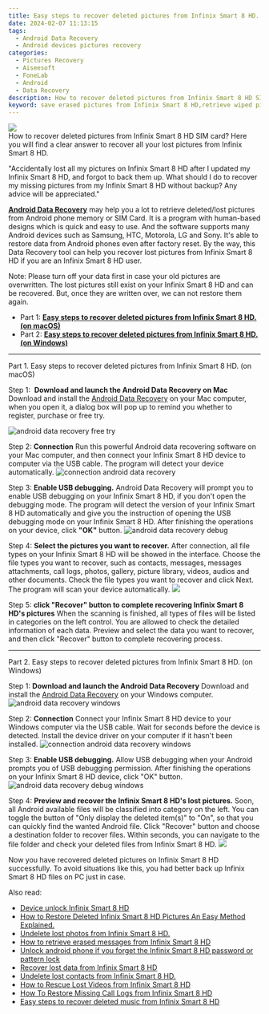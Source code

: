 ```yaml
---
title: Easy steps to recover deleted pictures from Infinix Smart 8 HD.
date: 2024-02-07 11:13:15
tags: 
  - Android Data Recovery
  - Android devices pictures recovery
categories: 
  - Pictures Recovery
  - Aiseesoft
  - FoneLab
  - Android
  - Data Recovery
description: How to recover deleted pictures from Infinix Smart 8 HD SIM card? Here you will find a clear answer to recover all your lost pictures from Infinix Smart 8 HD. 
keyword: save erased pictures from Infinix Smart 8 HD,retrieve wiped pictures Infinix Smart 8 HD,undelete pictures from Infinix Smart 8 HD,regain missing pictures,Infinix Smart 8 HD pictures recovery,restore deleted pictures on Infinix Smart 8 HD,how to retrieve pictures from Infinix Smart 8 HD,how to recover pictures on Infinix Smart 8 HD,Infinix Smart 8 HD reset but recover pictures,Infinix Smart 8 HD pictures disappear,extract pictures from water damaged phone Infinix Smart 8 HD
---
```


<img src="https://img0mobiles.techidaily.com/images/best-assets/devices/infinix/infinix-smart-8-hd/5.jpg" class="atpl-imgstyle"  />

<div class="atpl-content atpl-for-fonelab-android recover-pictures">

<div class="atpl-post-description-part-1">
How to recover deleted pictures from Infinix Smart 8 HD SIM card? Here you will find a clear answer to recover all your lost pictures from Infinix Smart 8 HD. 
</div>

<div class="atpl-post-description-part-2">
<div class="tpl-content-sub-paragraph-normal">
  <p>
    "Accidentally lost all my pictures on Infinix Smart 8 HD after I updated my Infinix Smart 8 HD, and forgot to back them up. What should I do to recover my missing pictures from my Infinix Smart 8 HD without backup? Any advice will be appreciated."
  </p>
</div>
</div>

<div class="atpl-post-description-part-3">
<div class="tpl-content-sub-paragraph-content">
  <p>
    <a href="https://tools.techidaily.com/aiseesoft-android-data-recovery/" target="_blank" rel="noopener"><strong>Android Data Recovery</strong></a> may help you a lot to retrieve deleted/lost pictures from Android phone memory or SIM Card. It is a program with human-based designs which is quick and easy to use. And the software supports many Android devices such as Samsung, HTC, Motorola, LG and Sony. It's able to restore data from Android phones even after factory reset. By the way, this Data Recovery tool can help you recover lost pictures from Infinix Smart 8 HD if you are an Infinix Smart 8 HD user.
  </p>
</div>
<div class="tpl-content-sub-paragraph-content">
  <p>
    Note: Please turn off your data first in case your old pictures are overwritten. The lost pictures still exist on your Infinix Smart 8 HD and can be recovered. But, once they are written over, we can not restore them again.
  </p>
</div>
</div>

<ul>
  <li>Part 1: <strong><a href="#p1"> Easy steps to recover deleted pictures from Infinix Smart 8 HD.  (on macOS)</a></strong></li>
  <li>Part 2: <strong><a href="#p2"> Easy steps to recover deleted pictures from Infinix Smart 8 HD.  (on Windows)</a></strong></li>
</ul>



<!-- Part 1 -->
<a id="p1" name="p1" ></a><hr>

<div>
  <span class="atpl-step-part-style">Part 1. Easy steps to recover deleted pictures from Infinix Smart 8 HD. (on macOS)</span>
</div>  

<span class="atpl-stepstyle-a"><span>Step 1: </span></span> <strong>Download and launch the Android Data Recovery on Mac</strong>
Download and install the <a href="https://tools.techidaily.com/aiseesoft-android-data-recovery/" target="_blank" rel="noopener">Android Data Recovery</a> on your Mac computer, when you open it, a dialog box will pop up to remind you whether to register, purchase or free try.

<img src="https://tools.techidaily.com/images/apps/aiseesoft/android-data-recovery/mac-free-try.png" class="atpl-imgstyle" alt="android data recovery free try" />

<span class="atpl-stepstyle-a"><span>Step 2: </span></span> <strong>Connection</strong>
Run this powerful Android data recovering software on your Mac computer, and then connect your Infinix Smart 8 HD device to computer via the USB cable. The program will detect your device automatically.
<img src="https://tools.techidaily.com/images/apps/aiseesoft/android-data-recovery/mac-connection-interface.jpg" class="atpl-imgstyle" alt="connection android data recovery" />

<span class="atpl-stepstyle-a"><span>Step 3: </span></span> <strong>Enable USB debugging.</strong>
Android Data Recovery will prompt you to enable USB debugging on your Infinix Smart 8 HD, if you don't open the debugging mode. The program will detect the version of your Infinix Smart 8 HD automatically and give you the instruction of opening the USB debugging mode on your Infinix Smart 8 HD. After finishing the operations on your device, click <strong>"OK"</strong> button.
<img src="https://tools.techidaily.com/images/apps/aiseesoft/android-data-recovery/mac-android-usb-debug.jpg"  class="atpl-imgstyle" alt="android data recovery debug" />

<span class="atpl-stepstyle-a"><span>Step 4: </span></span> <strong>Select the pictures you want to recover.</strong>
After connection, all file types on your Infinix Smart 8 HD will be showed in the interface. Choose the file types you want to recover, such as contacts, messages, messages attachments, call logs, photos, gallery, picture library, videos, audios and other documents. Check the file types you want to recover and click Next. The program will scan your device automatically.
<img src="https://tools.techidaily.com/images/apps/aiseesoft/android-data-recovery/mac-choose-type-photos.jpg" class="atpl-imgstyle"  />

<span class="atpl-stepstyle-a"><span>Step 5: </span></span> <strong>click "Recover" button to  complete recovering Infinix Smart 8 HD's pictures</strong>
When the scanning is finished, all types of files will be listed in categories on the left control. You are allowed to check the detailed information of each data. Preview and select the data you want to recover, and then click "Recover" button to complete recovering process.


<a id="p2" name="p2"></a><hr>

<!-- Part 2 -->
<div>
  <span class="atpl-step-part-style">Part 2. Easy steps to recover deleted pictures from Infinix Smart 8 HD. (on Windows)</span>
</div>

<span class="atpl-stepstyle-a"><span>Step 1: </span></span> <strong>Download and launch the Android Data Recovery</strong>
Download and install the <a href="https://tools.techidaily.com/aiseesoft-android-data-recovery/" target="_blank" rel="noopener">Android Data Recovery</a> on your Windows computer.
<img src="https://tools.techidaily.com/images/apps/aiseesoft/android-data-recovery/win-start-interface.png"  class="atpl-imgstyle" alt="android data recovery windows" />

<span class="atpl-stepstyle-a"><span>Step 2: </span></span> <strong>Connection</strong>
Connect your Infinix Smart 8 HD device to your Windows computer via the USB cable. Wait for seconds before the device is detected. Install the device driver on your computer if it hasn't been installed.
<img src="https://tools.techidaily.com/images/apps/aiseesoft/android-data-recovery/win-connection-interface.png" class="atpl-imgstyle" alt="connection android data recovery windows" />

<span class="atpl-stepstyle-a"><span>Step 3: </span></span> <strong>Enable USB debugging.</strong>
Allow USB debugging when your Android prompts you of USB debugging permission. After finishing the operations on your Infinix Smart 8 HD device, click "OK" button.
<img src="https://tools.techidaily.com/images/apps/aiseesoft/android-data-recovery/win-android-usb-debug.png" class="atpl-imgstyle" alt="android data recovery debug windows" />

<span class="atpl-stepstyle-a"><span>Step 4: </span></span> <strong>Preview and recover the Infinix Smart 8 HD's lost pictures.</strong>
Soon, all Android available files will be classified into category on the left. You can toggle the button of "Only display the deleted item(s)" to "On", so that you can quickly find the wanted Android file. Click "Recover" button and choose a destination folder to recover files. Within seconds, you can navigate to the file folder and check your deleted files from Infinix Smart 8 HD.
<img src="https://tools.techidaily.com/images/apps/aiseesoft/android-data-recovery/win-recover-photos.png" class="atpl-imgstyle"  />

<div class="atpl-post-description-part-4">
<div class="tpl-content-sub-paragraph-normal">
    <p>
        Now you have recovered deleted pictures on Infinix Smart 8 HD successfully. To avoid situations like this, you had better back up Infinix Smart 8 HD files on PC just in case.
    </p>
</div>
</div>

<ins class="adsbygoogle"
     style="display:block"
     data-ad-client="ca-pub-7571918770474297"
     data-ad-slot="8358498916"
     data-ad-format="auto"
     data-full-width-responsive="true"></ins>

<span class="atpl-alsoreadstyle">Also read:</span>
<div><ul>
<li><a href="/device-unlock-infinix-smart-8-hd-by-drfone-android-unlock-android-unlock/" target="_blank" rel="noopener"><u>Device unlock  Infinix Smart 8 HD</u></a></li>
<li><a href="/how-to-restore-deleted-infinix-smart-8-hd-pictures-an-easy-method-explained-by-fonelab-android-recover-pictures/" target="_blank" rel="noopener"><u>How to Restore Deleted Infinix Smart 8 HD Pictures  An Easy Method Explained.</u></a></li>
<li><a href="/undelete-lost-photos-from-infinix-smart-8-hd-by-fonelab-android-recover-photos/" target="_blank" rel="noopener"><u>Undelete lost photos from Infinix Smart 8 HD.</u></a></li>
<li><a href="/how-to-retrieve-erased-messages-from-infinix-smart-8-hd-by-fonelab-android-recover-messages/" target="_blank" rel="noopener"><u>How to retrieve erased messages from Infinix Smart 8 HD</u></a></li>
<li><a href="/unlock-android-phone-if-you-forget-the-infinix-smart-8-hd-password-or-pattern-lock-by-drfone-android-unlock-android-unlock/" target="_blank" rel="noopener"><u>Unlock android phone if you forget the Infinix Smart 8 HD password or pattern lock</u></a></li>
<li><a href="/recover-lost-data-from-infinix-smart-8-hd-by-fonelab-android-recover-data/" target="_blank" rel="noopener"><u>Recover lost data from Infinix Smart 8 HD</u></a></li>
<li><a href="/undelete-lost-contacts-from-infinix-smart-8-hd-by-fonelab-android-recover-contacts/" target="_blank" rel="noopener"><u>Undelete lost contacts from Infinix Smart 8 HD.</u></a></li>
<li><a href="/how-to-rescue-lost-videos-from-infinix-smart-8-hd-by-fonelab-android-recover-video/" target="_blank" rel="noopener"><u>How to Rescue Lost Videos from Infinix Smart 8 HD</u></a></li>
<li><a href="/how-to-restore-missing-call-logs-from-infinix-smart-8-hd-by-fonelab-android-recover-call-logs/" target="_blank" rel="noopener"><u>How To  Restore Missing Call Logs from Infinix Smart 8 HD</u></a></li>
<li><a href="/easy-steps-to-recover-deleted-music-from-infinix-smart-8-hd-by-fonelab-android-recover-music/" target="_blank" rel="noopener"><u>Easy steps to recover deleted music from Infinix Smart 8 HD</u></a></li>
</ul></div>

</div>
